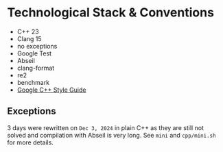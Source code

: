 # Technological Stack & Conventions
* C++ 23
* Clang 15
* no exceptions
* Google Test
* Abseil
* clang-format
* re2
* benchmark
* [Google C++ Style Guide](https://google.github.io/styleguide/cppguide.html)

## Exceptions
3 days were rewritten on `Dec 3, 2024` in plain C++ as they are still 
not solved and compilation with Abseil is very long. 
See `mini` and `cpp/mini.sh` for more details.